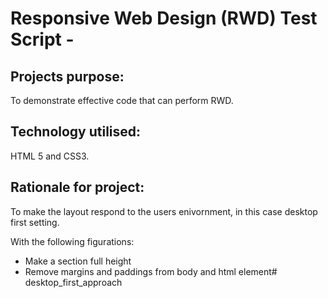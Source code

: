 # Responsive Web Design (RWD) Test Script -

## Projects purpose: 
To demonstrate effective code that can perform RWD.

## Technology utilised:
HTML 5 and CSS3.

## Rationale for project:
To make the layout respond to the users enivornment, in this case desktop first setting. 

With the following figurations:
* Make a section full height
* Remove margins and paddings from body and html element# desktop_first_approach
